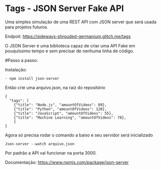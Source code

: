 # Tags - JSON Server Fake API

Uma simples simulação de uma REST API com JSON server que será usada para projetos futuros.

Endpoit: https://sideways-shrouded-germanium.glitch.me/tags

O JSON Server é uma biblioteca capaz de criar uma API Fake em pouquíssimo tempo e sem precisar de nenhuma linha de código.

#Passo a passo:

Instalação:

```
- npm install json-server
```


Então crie uma arquivo.json, na raiz do repositório

```
{
  "tags": [
    {"title": "Node.js", "amountOfVideos": 89}, 
    {"title": "Python", "amountOfVideos": 120}, 
    {"title": "JavaScript", "amountOfVideos": 55}, 
    {"title": "Machine Learning", "amountOfVideos": 78},
    ]
}
```
Agora só precisa rodar o comando a baixo e seu servidor será inicializado

```
Json-server --watch arquivo.json
```

Por padrão a API vai funcionar na porta 3000.

Documentação: https://www.npmjs.com/package/json-server